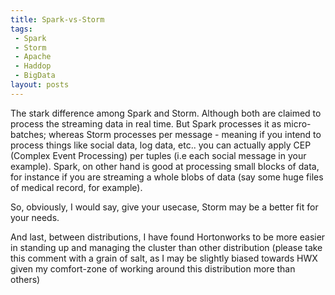```yaml
---
title: Spark-vs-Storm
tags:
 - Spark
 - Storm
 - Apache
 - Haddop
 - BigData
layout: posts
---
```

The stark difference among Spark and Storm. Although both are claimed to process the streaming data in real time. But Spark processes it as micro-batches; whereas Storm processes per message - meaning if you intend to process things like social data, log data, etc.. you can actually apply CEP (Complex Event Processing) per tuples (i.e each social message in your example).  Spark, on other hand is good at processing small blocks of data, for instance if you are streaming a whole blobs of data (say some huge files of medical record, for example).

So, obviously, I would say, give your usecase, Storm may be a better fit for your needs.

And last, between distributions, I have found Hortonworks to be more easier in standing up and managing the cluster than other distribution (please take this comment with a grain of salt, as I may be slightly biased towards HWX given my comfort-zone of working around this distribution more than others)
